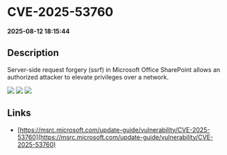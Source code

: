 # CVE-2025-53760

**2025-08-12 18:15:44**

## Description
Server-side request forgery (ssrf) in Microsoft Office SharePoint allows an authorized attacker to elevate privileges over a network.

![](https://img.shields.io/static/v1?label=Score&message=7.1&color=red)
![](https://img.shields.io/static/v1?label=Severity&message=HIGH&color=red)
![](https://img.shields.io/static/v1?label=CWE&message=SSRF&color=green)

## Links
- [https://msrc.microsoft.com/update-guide/vulnerability/CVE-2025-53760](https://msrc.microsoft.com/update-guide/vulnerability/CVE-2025-53760)

